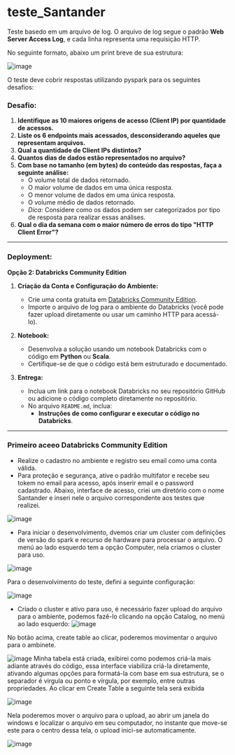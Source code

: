 # teste_Santander

Teste basedo em um arquivo de log. O arquivo de log segue o padrão **Web Server Access Log**, e cada linha representa uma requisição HTTP.

No seguinte formato, abaixo um print breve de sua estrutura:

![image](https://github.com/user-attachments/assets/10e73cbf-ccb2-441c-9b95-99328886a676)

O teste deve cobrir respostas utilizando pyspark para os seguintes desafios:

### **Desafio:**
1. **Identifique as 10 maiores origens de acesso (Client IP) por quantidade de acessos.**
2. **Liste os 6 endpoints mais acessados, desconsiderando aqueles que representam arquivos.**
3. **Qual a quantidade de Client IPs distintos?**
4. **Quantos dias de dados estão representados no arquivo?**
5. **Com base no tamanho (em bytes) do conteúdo das respostas, faça a seguinte análise:**
   - O volume total de dados retornado.
   - O maior volume de dados em uma única resposta.
   - O menor volume de dados em uma única resposta.
   - O volume médio de dados retornado.
   - *Dica:* Considere como os dados podem ser categorizados por tipo de resposta para realizar essas análises.
6. **Qual o dia da semana com o maior número de erros do tipo "HTTP Client Error"?**
---

### **Deployment:**
**Opção 2: Databricks Community Edition**
1. **Criação da Conta e Configuração do Ambiente:**
   - Crie uma conta gratuita em [Databricks Community Edition](https://community.cloud.databricks.com/).
   - Importe o arquivo de log para o ambiente do Databricks (você pode fazer upload diretamente ou usar um caminho HTTP para acessá-lo).

2. **Notebook:**
   - Desenvolva a solução usando um notebook Databricks com o código em **Python** ou **Scala**.
   - Certifique-se de que o código está bem estruturado e documentado.

3. **Entrega:**
   - Inclua um link para o notebook Databricks no seu repositório GitHub ou adicione o código completo diretamente no repositório.
   - No arquivo `README.md`, inclua:
      - **Instruções de como configurar e executar o código no Databricks**.
---

### **Primeiro aceeo Databricks Community Edition**
   - Realize o cadastro no ambiente e registro seu email como uma conta válida.
   - Para proteção e segurança, ative o padrão multifator e recebe seu tokem no email para acesso, após inserir email e o password cadastrado.
Abaixo, interface de acesso, criei um diretório com o nome Santander e inseri nele o arquivo correspondente aos testes que realizei.

![image](https://github.com/user-attachments/assets/b58a7e02-ab6e-409c-be19-8784a6e40e55)


   - Para iniciar o desenvolvimento, dvemos criar um cluster com definições de versão do spark e recurso de hardware para processar o arquivo. O menú ao lado esquerdo tem a opção Computer, nela criamos o cluster para uso.

![image](https://github.com/user-attachments/assets/f4ea54c9-1ae5-4191-a0aa-c3323a9212ed)

Para o desenvolvimento do teste, defini a seguinte configuração:

![image](https://github.com/user-attachments/assets/45f1dd02-7870-491a-8410-193506944d1f)

   - Criado o cluster e ativo para uso, é necessário fazer upload do arquivo para o ambiente, podemos fazê-lo clicando na opção Catalog, no menú ao lado esquerdo:
![image](https://github.com/user-attachments/assets/de0523a7-6d58-462b-a84a-68276a14552f)

No botão acima, create table ao clicar, poderemos movimentar o arquivo para o ambinete. 

![image](https://github.com/user-attachments/assets/08b43348-9a6f-4cba-ab7a-56887769f045)
Minha tabela está criada, exibirei como podemos criá-la mais adiante através do código, essa interface viabiliza criá-la diretamente, ativando algumas opções para formatá-la com base em sua estrutura, se o separador é virgula ou ponto e vírgula, por exemplo, entre outras propriedades.
Ao clicar em Create Table a seguinte tela será exibida

![image](https://github.com/user-attachments/assets/46e61644-378f-4b31-a069-1f346b0e8758)

Nela poderemos mover o arquivo para o upload, ao abrir um janela do windows e localizar o arquivo em seu computador, no instante que move-se este para o centro dessa tela, o upload inici-se automaticamente.

![image](https://github.com/user-attachments/assets/5df85b1d-22df-444c-94ff-5dc2e05fec65)






